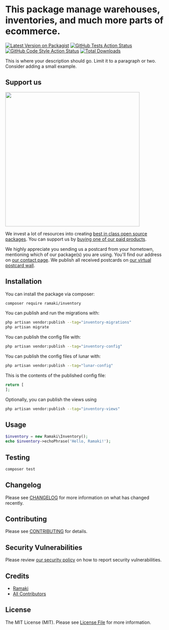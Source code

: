 # This package manage warehouses, inventories, and much more parts of ecommerce.

[![Latest Version on Packagist](https://img.shields.io/packagist/v/ramaki/inventory.svg?style=flat-square)](https://packagist.org/packages/ramaki/inventory)
[![GitHub Tests Action Status](https://img.shields.io/github/actions/workflow/status/ramaki/inventory/run-tests.yml?branch=main&label=tests&style=flat-square)](https://github.com/ramaki/inventory/actions?query=workflow%3Arun-tests+branch%3Amain)
[![GitHub Code Style Action Status](https://img.shields.io/github/actions/workflow/status/ramaki/inventory/fix-php-code-style-issues.yml?branch=main&label=code%20style&style=flat-square)](https://github.com/ramaki/inventory/actions?query=workflow%3A"Fix+PHP+code+style+issues"+branch%3Amain)
[![Total Downloads](https://img.shields.io/packagist/dt/ramaki/inventory.svg?style=flat-square)](https://packagist.org/packages/ramaki/inventory)

This is where your description should go. Limit it to a paragraph or two. Consider adding a small example.

## Support us

[<img src="https://github-ads.s3.eu-central-1.amazonaws.com/inventory.jpg?t=1" width="419px" />](https://spatie.be/github-ad-click/inventory)

We invest a lot of resources into creating [best in class open source packages](https://spatie.be/open-source). You can support us by [buying one of our paid products](https://spatie.be/open-source/support-us).

We highly appreciate you sending us a postcard from your hometown, mentioning which of our package(s) you are using. You'll find our address on [our contact page](https://spatie.be/about-us). We publish all received postcards on [our virtual postcard wall](https://spatie.be/open-source/postcards).

## Installation

You can install the package via composer:

```bash
composer require ramaki/inventory
```

You can publish and run the migrations with:

```bash
php artisan vendor:publish --tag="inventory-migrations"
php artisan migrate
```

You can publish the config file with:

```bash
php artisan vendor:publish --tag="inventory-config"
```

You can publish the config files of lunar with:

```bash
php artisan vendor:publish --tag="lunar-config"
```

This is the contents of the published config file:

```php
return [
];
```

Optionally, you can publish the views using

```bash
php artisan vendor:publish --tag="inventory-views"
```

## Usage

```php
$inventory = new Ramaki\Inventory();
echo $inventory->echoPhrase('Hello, Ramaki!');
```

## Testing

```bash
composer test
```

## Changelog

Please see [CHANGELOG](CHANGELOG.md) for more information on what has changed recently.

## Contributing

Please see [CONTRIBUTING](CONTRIBUTING.md) for details.

## Security Vulnerabilities

Please review [our security policy](../../security/policy) on how to report security vulnerabilities.

## Credits

- [Ramaki](https://github.com/nawawaran)
- [All Contributors](../../contributors)

## License

The MIT License (MIT). Please see [License File](LICENSE.md) for more information.
